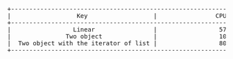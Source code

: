 <pre>
+-------------------------------------------------------------------------------+
|                  Key                  |                CPU(ms)                |
+-------------------------------------------------------------------------------+
|                 Linear                |                 570 ms                |
|               Two object              |                 100 ms                |
|  Two object with the iterator of list |                 80 ms                 |
+-------------------------------------------------------------------------------+
</pre>
